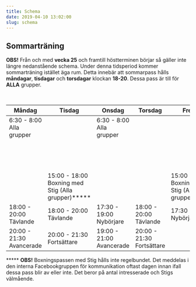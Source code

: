 ```yaml
---
title: Schema
date: 2019-04-10 13:02:00
slug: schema
---
```


## Sommarträning

**OBS!** Från och med **vecka 25** och framtill höstterminen börjar så gäller inte längre nedanstående schema. Under denna tidsperiod kommer sommarträning istället äga rum. Detta innebär att sommarpass hålls **måndagar**, **tisdagar** och **torsdagar** klockan **18-20**. Dessa pass är till för **ALLA** grupper.

<br>

| Måndag | Tisdag | Onsdag | Torsdag | Fredag | Lördag | Söndag |
|---|---|---|---|---|---|---|
| <span>6:30 - 8:00</span><br>Alla grupper |   | <span>6:30 - 8:00</span><br>Alla grupper |   |   |   |   |
|   |   |   |   |   | <span>12:00 - 13:30</span><br>Nybörjare + Fortsättare |   |
|   | <span>15:00 - 18:00</span><br>Boxning med Stig (Alla grupper)***** |   |   | <span>15:00 - 17:30</span><br>Boxning med Stig (Alla grupper)***** | <span>13:30 - 15:00</span><br>Tävlande + Avancerade |   |
| <span>18:00 - 20:00</span><br>Tävlande | <span>18:00 - 20:00</span><br>Tävlande | <span>17:30 - 19:00</span><br>Nybörjare | <span>18:00 - 20:00</span><br>Tävlande | <span>17:30 - 19:00</span><br>Nybörjare |   |   |
| <span>20:00 - 21:30</span><br>Avancerade | <span>20:00 - 21:30</span><br>Fortsättare | <span>19:00 - 21:00</span><br>Avancerade | <span>20:00 - 21:30</span><br>Fortsättare |   |   |   | |


***** **OBS!** Boxningspassen med Stig hålls inte regelbundet. Det meddelas i den interna Facebookgruppen för kommunikation oftast dagen innan ifall dessa pass blir av eller inte. Det beror på antal intresserade och Stigs välmående.